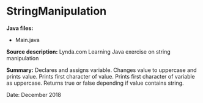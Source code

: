 # StringManipulation

**Java files:** 
* Main.java

**Source description:** Lynda.com Learning Java exercise on string manipulation

**Summary:** Declares and assigns variable. Changes value to uppercase and prints value. Prints first character of value. Prints first character of variable as uppercase. Returns true or false depending if value contains string.

Date: December 2018